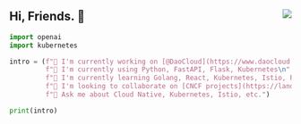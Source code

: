 <!--
![GitHub](https://img.shields.io/github/followers/samzong?label=GitHub&logo=Github&style=flat-square)
![Visitor](https://visitor-badge.glitch.me/badge?page_id=samzong.samzong)

## Real time update

![github](github-metrics.svg)

-->

## Hi, Friends. 👋  <img align="right" src="https://visitor-badge.laobi.icu/badge?page_id=samzong.samzong">

```python
import openai
import kubernetes

intro = (f"🔭 I'm currently working on [@DaoCloud](https://www.daocloud.io)\n"
         f"🌱 I'm currently using Python, FastAPI, Flask, Kubernetes\n"
         f"🌱 I'm currently learning Golang, React, Kubernetes, Istio, Piano, Tai Chi\n"
         f"👯 I'm looking to collaborate on [CNCF projects](https://landscape.cncf.io/)\n"
         f"💬 Ask me about Cloud Native, Kubernetes, Istio, etc.")

print(intro)
```
<!--
**samzong/samzong** is a ✨ _special_ ✨ repository because its `README.md` (this file) appears on your GitHub profile.
Here are some ideas to get you started:
- 🔭 I’m currently working on ...
- 🌱 I’m currently learning ...
- 👯 I’m looking to collaborate on ...
- 🤔 I’m looking for help with ...
- 💬 Ask me about ...
- 📫 How to reach me: ...
- 😄 Pronouns: ...
- ⚡ Fun fact: ...
-->
<!-- 
<div align=center>
  <img width="100%" src="https://github-readme-stats.vercel.app/api?username=samzong&count_private=true&theme=react&bg_color=20232A">
</div>

<table cellspacing="0" cellpadding="0">
  <tr align="center" valign="middle">
    <td><img align="left" src="https://github-readme-streak-stats.herokuapp.com?user=samzong&theme=react&bg_color=20232A"></td>
    <td><img src="https://github-readme-stats.vercel.app/api/top-langs/?username=samzong&langs_count=10?hide=html,css,scss&layout=compact&theme=react&bg_color=20232A"></td>
  </tr>
</table>

<div align=center>
  <img width="100%" src="https://github-readme-activity-graph.cyclic.app/graph?username=SAMZONG&theme=react-dark&bg_color=20232A">
</div>
 -->
